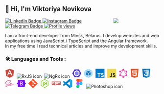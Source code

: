 ## 👋 Hi, I'm Viktoriya Novikova

<img src="https://media.giphy.com/media/v1.Y2lkPTc5MGI3NjExZDc0NTE1ODE2ZGQwNGQ4MWY3ZmVhMzFiMGEzYmZjZjA5ODk5ODJjZCZjdD1z/F73KLZL9eAfDcDQFAt/giphy.gif" width="150px" align="right"/>

<a href="https://www.linkedin.com/in/viktoryia-novikava/">
  <img src="https://img.shields.io/badge/LinkedIn-004182?style=flat&logo=linkedin&logoColor=white" alt="LinkedIn Badge"/>
</a>
<a href="https://www.instagram.com/novikowavika/">
  <img src="https://img.shields.io/badge/Instagram-E1306C?style=flat&logo=instagram&logoColor=white" alt="Instagram Badge"/>
</a>
<a href="https://t.me/vika_nowikova">
  <img src="https://img.shields.io/badge/Telegram-0088cc?style=flat&logo=telegram&logoColor=white" alt="Telegram Badge"/>
</a>
<a href="https://github.com/vikuli/">
  <img src="https://komarev.com/ghpvc/?username=vikuli&color=69219d&style=flat&label=Views" alt="Profile views"/>
</a>

I am a front-end developer from Minsk, Belarus. I develop websites and web applications using JavaScript / TypeScript and the Angular framework.  
In my free time I read technical articles and improve my development skills.

### 🛠️ Languages and Tools :

<img src="https://github.com/devicons/devicon/blob/master/icons/angularjs/angularjs-plain.svg" alt="Angular icon" title="Angular" height="30px"/>&nbsp;
<img src="https://cdn.cdnlogo.com/logos/r/44/rxjs.svg" alt="RxJS icon" title="RxJS" height="30px"/>&nbsp;
<img src="https://cdn.cdnlogo.com/logos/n/66/ngrx.svg" alt="NgRx icon" title="NgRx" height="30px"/>&nbsp;
<img src="https://github.com/devicons/devicon/blob/master/icons/eslint/eslint-original.svg" alt="Eslint icon" title="ESLint" height="30px"/>&nbsp;
<img src="https://github.com/devicons/devicon/blob/master/icons/webpack/webpack-original.svg" alt="Webpack icon" title="Webpack" height="30px"/>&nbsp;
<img src="https://github.com/devicons/devicon/blob/master/icons/typescript/typescript-original.svg" alt="Typescript icon" title="TypeScript" height="30px"/>&nbsp;
<img src="https://github.com/devicons/devicon/blob/master/icons/javascript/javascript-original.svg" alt="Javascript icon" title="JavaScript" height="30px"/>&nbsp;
<img src="https://github.com/devicons/devicon/blob/master/icons/graphql/graphql-plain.svg" alt="GraphQL icon" title="GraphQL" height="30px"/>&nbsp;
<img src="https://github.com/devicons/devicon/blob/master/icons/html5/html5-original.svg" alt="HTML5 icon" title="HTML5" height="30px"/>&nbsp;
<img src="https://github.com/devicons/devicon/blob/master/icons/css3/css3-original.svg" alt="CSS3 icon" title="CSS3" height="30px"/>&nbsp;
<img src="https://github.com/devicons/devicon/blob/master/icons/sass/sass-original.svg" alt="SASS icon" title="SASS/SCSS" height="30px"/>&nbsp;
<img src="https://github.com/devicons/devicon/blob/master/icons/bootstrap/bootstrap-original.svg" alt="Bootstrap icon" title="Bootstrap" height="30px"/>&nbsp;
<img src="https://github.com/devicons/devicon/blob/master/icons/git/git-original.svg" alt="Git icon" title="Git" height="30px"/>&nbsp;
<img src="https://github.com/devicons/devicon/blob/master/icons/nodejs/nodejs-original.svg" alt="Nodejs icon" title="NodeJS" height="30px"/>&nbsp;
<img src="https://github.com/devicons/devicon/blob/master/icons/npm/npm-original-wordmark.svg" alt="npm icon" title="npm" height="30px"/>&nbsp;
<img src="https://github.com/devicons/devicon/blob/master/icons/vscode/vscode-original.svg" alt="VSCode icon" title="VSCode" height="30px"/>&nbsp;
<img src="https://github.com/devicons/devicon/blob/master/icons/figma/figma-original.svg" alt="Figma icon" title="Figma" height="30px"/>&nbsp;
<img src="https://upload.wikimedia.org/wikipedia/commons/a/af/Adobe_Photoshop_CC_icon.svg" alt="Photoshop icon" title="Adobe Photoshop" height="30px"/>&nbsp;
